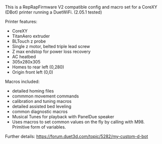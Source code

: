 This is a RepRapFirmware V2 compatible config and macro set for a CoreXY (DBot) printer running a DuetWiFi. (2.05.1 tested)

Printer features:
- CoreXY
- TitanAero extruder
- BLTouch z probe
- Single z motor, belted triple lead screw
- Z max endstop for power loss recovery
- AC heatbed
- 305x280x305
- Homes to rear left (0,280)
- Origin front left (0,0)

Macros included:
- detailed homing files
- commmon movement commands
- calibration and tuning macros
- detailed assisted bed leveling
- common diagnostic macros
- Musical Tunes for playback with PanelDue speaker
- Uses macros to set common values on the fly by calling with M98. Primitive form of variables.

Further details: https://forum.duet3d.com/topic/5282/my-custom-d-bot
